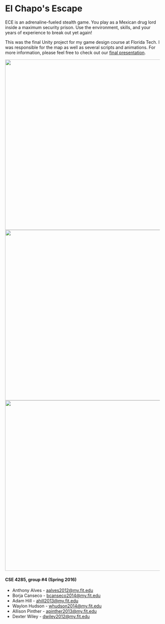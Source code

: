 # El Chapo's Escape
ECE is an adrenaline-fueled stealth game. You play as a Mexican drug lord inside a maximum security prison. Use the environment, skills, and your years of experience to break out yet again!

This was the final Unity project for my game design course at Florida Tech. I was responsible for the map as well as several scripts and animations. For more information, please feel free to check out our [final presentation](https://docs.google.com/presentation/d/1Jc25hLP9fhaEirJv3-eG2NSSb0fBIfijxMbuSG7LjEs/pub?start=false&loop=false&delayms=3000).
  
<img src="https://borja.io/images/game_1.png" width="555">
<img src="https://borja.io/images/game_2.png" width="555">
<img src="https://borja.io/images/game_3.png" width="555">

#### CSE 4285, group #4 (Spring 2016)
* Anthony Alves - aalves2012@my.fit.edu
* Borja Canseco - bcanseco2014@my.fit.edu
* Adam Hill - ahill2013@my.fit.edu
* Waylon Hudson - whudson2014@my.fit.edu
* Allison Pinther - apinther2013@my.fit.edu
* Dexter Wiley - dwiley2012@my.fit.edu
